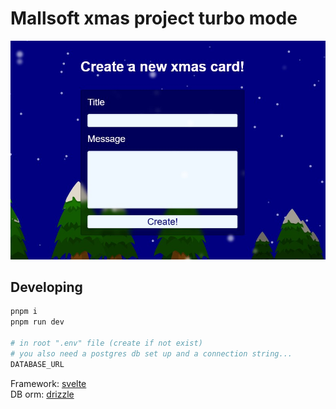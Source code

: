 # Mallsoft xmas project turbo mode

![Screenshot](screen.jpg)

## Developing

```bash
pnpm i
pnpm run dev

# in root ".env" file (create if not exist)
# you also need a postgres db set up and a connection string...
DATABASE_URL
```

Framework: [svelte](https://svelte.dev/)\
DB orm: [drizzle](https://orm.drizzle.team/)
